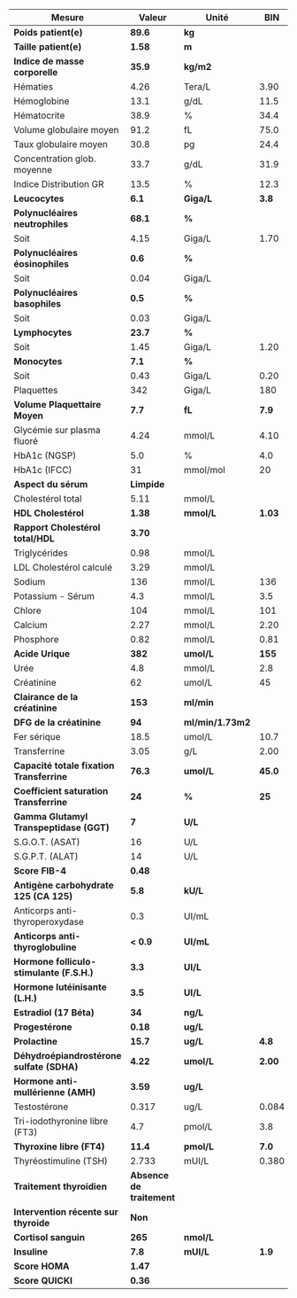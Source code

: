 |                  Mesure                 |          Valeur         |      Unité      |   BIN  |   BSN   |
|-----------------------------------------|-------------------------|-----------------|--------|---------|
|           **Poids patient(e)**          |         **89.6**        |      **kg**     |        |         |
|          **Taille patient(e)**          |         **1.58**        |      **m**      |        |         |
|      **Indice de masse corporelle**     |         **35.9**        |    **kg/m2**    |        |         |
|                 Hématies                |           4.26          |      Tera/L     |  3.90  |   5.20  |
|               Hémoglobine               |           13.1          |       g/dL      |  11.5  |   15.1  |
|               Hématocrite               |           38.9          |        %        |  34.4  |   44.6  |
|         Volume globulaire moyen         |           91.2          |        fL       |  75.0  |   96.0  |
|          Taux globulaire moyen          |           30.8          |        pg       |  24.4  |   32.6  |
|       Concentration glob. moyenne       |           33.7          |       g/dL      |  31.9  |   35.8  |
|          Indice Distribution GR         |           13.5          |        %        |  12.3  |   17.7  |
|              **Leucocytes**             |         **6.1**         |    **Giga/L**   | **3.8**| **11.4**|
|     **Polynucléaires neutrophiles**     |         **68.1**        |      **%**      |        |         |
|                   Soit                  |           4.15          |      Giga/L     |  1.70  |   7.50  |
|     **Polynucléaires éosinophiles**     |         **0.6**         |      **%**      |        |         |
|                   Soit                  |           0.04          |      Giga/L     |        |   0.60  |
|      **Polynucléaires basophiles**      |         **0.5**         |      **%**      |        |         |
|                   Soit                  |           0.03          |      Giga/L     |        |   0.09  |
|             **Lymphocytes**             |         **23.7**        |      **%**      |        |         |
|                   Soit                  |           1.45          |      Giga/L     |  1.20  |   4.00  |
|              **Monocytes**              |         **7.1**         |      **%**      |        |         |
|                   Soit                  |           0.43          |      Giga/L     |  0.20  |   0.70  |
|                Plaquettes               |           342           |      Giga/L     |   180  |   450   |
|      **Volume Plaquettaire Moyen**      |         **7.7**         |      **fL**     | **7.9**| **10.8**|
|        Glycémie sur plasma fluoré       |           4.24          |      mmol/L     |  4.10  |   5.90  |
|              HbA1c  (NGSP)              |           5.0           |        %        |   4.0  |   6.0   |
|              HbA1c  (IFCC)              |            31           |     mmol/mol    |   20   |    42   |
|           **Aspect du sérum**           |       **Limpide**       |                 |        |         |
|            Cholestérol total            |           5.11          |      mmol/L     |        |   5.20  |
|           **HDL Cholestérol**           |         **1.38**        |    **mmol/L**   |**1.03**|         |
|    **Rapport Cholestérol total/HDL**    |         **3.70**        |                 |        |         |
|              Triglycérides              |           0.98          |      mmol/L     |        |   1.70  |
|         LDL Cholestérol calculé         |           3.29          |      mmol/L     |        |   4.14  |
|                  Sodium                 |           136           |      mmol/L     |   136  |   146   |
|            Potassium - Sérum            |           4.3           |      mmol/L     |   3.5  |   5.1   |
|                  Chlore                 |           104           |      mmol/L     |   101  |   109   |
|                 Calcium                 |           2.27          |      mmol/L     |  2.20  |   2.65  |
|                Phosphore                |           0.82          |      mmol/L     |  0.81  |   1.45  |
|             **Acide Urique**            |         **382**         |    **umol/L**   | **155**| **357** |
|                   Urée                  |           4.8           |      mmol/L     |   2.8  |   7.2   |
|                Créatinine               |            62           |      umol/L     |   45   |    84   |
|      **Clairance de la créatinine**     |         **153**         |    **ml/min**   |        |         |
|         **DFG de la créatinine**        |          **94**         |**ml/min/1.73m2**|        |         |
|               Fer sérique               |           18.5          |      umol/L     |  10.7  |   32.2  |
|               Transferrine              |           3.05          |       g/L       |  2.00  |   3.60  |
|**Capacité totale fixation Transferrine**|         **76.3**        |    **umol/L**   |**45.0**| **72.0**|
| **Coefficient saturation Transferrine** |          **24**         |      **%**      | **25** |  **40** |
| **Gamma Glutamyl Transpeptidase (GGT)** |          **7**          |     **U/L**     |        |  **38** |
|             S.G.O.T. (ASAT)             |            16           |       U/L       |        |    35   |
|             S.G.P.T. (ALAT)             |            14           |       U/L       |        |    35   |
|             **Score FIB-4**             |         **0.48**        |                 |        |         |
|  **Antigène carbohydrate 125 (CA 125)** |         **5.8**         |     **kU/L**    |        | **35.0**|
|      Anticorps anti-thyroperoxydase     |           0.3           |      UI/mL      |        |   9.0   |
|    **Anticorps anti-thyroglobuline**    |        **< 0.9**        |    **UI/mL**    |        |         |
|**Hormone folliculo-stimulante (F.S.H.)**|         **3.3**         |     **UI/L**    |        |         |
|     **Hormone lutéinisante (L.H.)**     |         **3.5**         |     **UI/L**    |        |         |
|         **Estradiol (17 Béta)**         |          **34**         |     **ng/L**    |        |         |
|             **Progestérone**            |         **0.18**        |     **ug/L**    |        |         |
|              **Prolactine**             |         **15.7**        |     **ug/L**    | **4.8**| **23.3**|
|**Déhydroépiandrostérone sulfate (SDHA)**|         **4.22**        |    **umol/L**   |**2.00**|**11.10**|
|    **Hormone anti-mullérienne (AMH)**   |         **3.59**        |     **ug/L**    |        |         |
|               Testostérone              |          0.317          |       ug/L      |  0.084 |  0.481  |
|      Tri-iodothyronine libre (FT3)      |           4.7           |      pmol/L     |   3.8  |   6.0   |
|        **Thyroxine libre (FT4)**        |         **11.4**        |    **pmol/L**   | **7.0**| **16.0**|
|          Thyréostimuline (TSH)          |          2.733          |      mUI/L      |  0.380 |  5.330  |
|        **Traitement thyroidien**        |**Absence de traitement**|                 |        |         |
|  **Intervention récente sur thyroide**  |         **Non**         |                 |        |         |
|           **Cortisol sanguin**          |         **265**         |    **nmol/L**   |        |         |
|               **Insuline**              |         **7.8**         |    **mUI/L**    | **1.9**| **23.0**|
|              **Score HOMA**             |         **1.47**        |                 |        |         |
|             **Score QUICKI**            |         **0.36**        |                 |        |         |